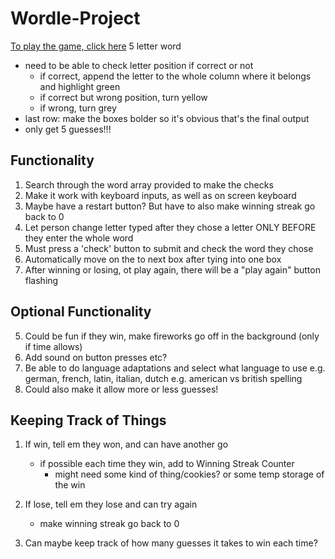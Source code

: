 # Wordle-Project
[To play the game, click here](https://xyzhengg.github.io/Wordle-Project/)
5 letter word
- need to be able to check letter position if correct or not
    - if correct, append the letter to the whole column where it belongs and highlight green
    - if correct but wrong position, turn yellow
    - if wrong, turn grey
- last row: make the boxes bolder so it's obvious that's the final output
- only get 5 guesses!!!

## Functionality
1. Search through the word array provided to make the checks
2. Make it work with keyboard inputs, as well as on screen keyboard
3. Maybe have a restart button? But have to also make winning streak go back to 0
4. Let person change letter typed after they chose a letter ONLY BEFORE they enter the whole word
5. Must press a 'check' button to submit and check the word they chose
6. Automatically move on the to next box after tying into one box
7. After winning or losing, ot play again, there will be a "play again" button flashing

## Optional Functionality
5. Could be fun if they win, make fireworks go off in the background (only if time allows)
6. Add sound on button presses etc?
7. Be able to do language adaptations and select what language to use
    e.g. german, french, latin, italian, dutch
    e.g. american vs british spelling
8. Could also make it allow more or less guesses!

## Keeping Track of Things
1. If win, tell em they won, and can have another go
    - if possible each time they win, add to Winning Streak Counter
        - might need some kind of thing/cookies? or some temp storage of the win

2. If lose, tell em they lose and can try again
    - make winning streak go back to 0

3. Can maybe keep track of how many guesses it takes to win each time?